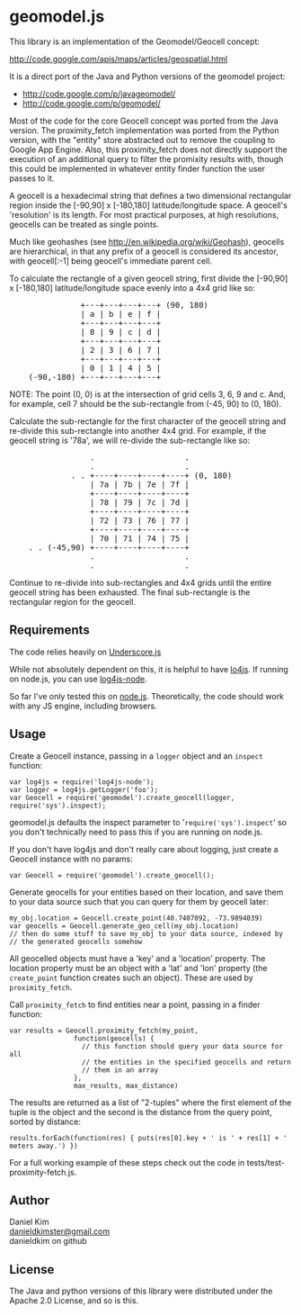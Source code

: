 # geomodel.js

This library is an implementation of the Geomodel/Geocell concept:

http://code.google.com/apis/maps/articles/geospatial.html

It is a direct port of the Java and Python versions of the geomodel project:

- http://code.google.com/p/javageomodel/
- http://code.google.com/p/geomodel/

Most of the code for the core Geocell concept was ported from the Java version.
The proximity\_fetch implementation was ported from the Python version, with 
the "entity" store abstracted out to remove the coupling to Google App Engine.
Also, this proximity\_fetch does not directly support the execution of an
additional query to filter the promixity results with, though this could be
implemented in whatever entity finder function the user passes to it.   

A geocell is a hexadecimal string that defines a two dimensional rectangular
region inside the [-90,90] x [-180,180] latitude/longitude space. A geocell's
'resolution' is its length. For most practical purposes, at high resolutions,
geocells can be treated as single points.

Much like geohashes (see http://en.wikipedia.org/wiki/Geohash), geocells are 
hierarchical, in that any prefix of a geocell is considered its ancestor, with
geocell[:-1] being geocell's immediate parent cell.

To calculate the rectangle of a given geocell string, first divide the
[-90,90] x [-180,180] latitude/longitude space evenly into a 4x4 grid like so:

<pre>
               +---+---+---+---+ (90, 180)
               | a | b | e | f |
               +---+---+---+---+
               | 8 | 9 | c | d |
               +---+---+---+---+
               | 2 | 3 | 6 | 7 |
               +---+---+---+---+
               | 0 | 1 | 4 | 5 |
    (-90,-180) +---+---+---+---+
</pre>

  NOTE: The point (0, 0) is at the intersection of grid cells 3, 6, 9 and c. And,
        for example, cell 7 should be the sub-rectangle from
        (-45, 90) to (0, 180).   
                                                                                                  
  Calculate the sub-rectangle for the first character of the geocell string and
  re-divide this sub-rectangle into another 4x4 grid. For example, if the geocell
  string is '78a', we will re-divide the sub-rectangle like so:

<pre>
                 .                   .
                 .                   .
             . . +----+----+----+----+ (0, 180)
                 | 7a | 7b | 7e | 7f |
                 +----+----+----+----+
                 | 78 | 79 | 7c | 7d |
                 +----+----+----+----+
                 | 72 | 73 | 76 | 77 |
                 +----+----+----+----+
                 | 70 | 71 | 74 | 75 |
    . . (-45,90) +----+----+----+----+
                 .                   .
                 .                   .
</pre>

  Continue to re-divide into sub-rectangles and 4x4 grids until the entire
  geocell string has been exhausted. The final sub-rectangle is the rectangular
  region for the geocell.    

## Requirements

The code relies heavily on 
[Underscore.js](http://documentcloud.github.com/underscore/)

While not absolutely dependent on this, it is helpful to have 
[lo4js](http://log4js.berlios.de/).  If running on node.js, you can use 
[log4js-node](http://github.com/csausdev/log4js-node).

So far I've only tested this on [node.js](http://nodejs.org/).  Theoretically, 
the code should work with any JS engine, including browsers.

## Usage

Create a Geocell instance, passing in a <code>logger</code> object and an
<code>inspect</code> function:

    var log4js = require('log4js-node');
    var logger = log4js.getLogger('foo');  
    var Geocell = require('geomodel').create_geocell(logger, require('sys').inspect);

geomodel.js defaults the inspect parameter to '<code>require('sys').inspect</code>'
so you don't technically need to pass this if you are running on node.js.

If you don't have log4js and don't really care about logging, just create a 
Geocell instance with no params: 

    var Geocell = require('geomodel').create_geocell();

Generate geocells for your entities based on their location, and save them to 
your data source such that you can query for them by geocell later:

    my_obj.location = Geocell.create_point(40.7407092, -73.9894039)
    var geocells = Geocell.generate_geo_cell(my_obj.location)
    // then do some stuff to save my_obj to your data source, indexed by 
    // the generated geocells somehow 

All geocelled objects must have a 'key' and a 'location' property.  The location
property must be an object with a 'lat' and 'lon' property (the 
<code>create_point</code> function creates such an object).  These are used by
<code>proximity\_fetch</code>.

Call <code>proximity\_fetch</code> to find entities near a point, passing in a 
finder function:

    var results = Geocell.proximity_fetch(my_point,
                    function(geocells) {
	                  // this function should query your data source for all 
	                  // the entities in the specified geocells and return 
	                  // them in an array
                    },
                    max_results, max_distance)

The results are returned as a list of "2-tuples" where the first element of the 
tuple is the object and the second is the distance from the query point, sorted
by distance:

    results.forEach(function(res) { puts(res[0].key + ' is ' + res[1] + ' meters away.') })

For a full working example of these steps check out the code in tests/test-proximity-fetch.js.
    
## Author

Daniel Kim  
danieldkimster@gmail.com  
danieldkim on github

## License

The Java and python versions of this library were distributed under the 
Apache 2.0 License, and so is this.


